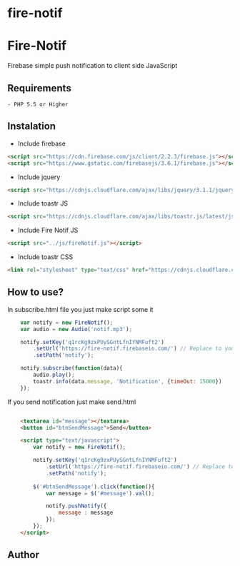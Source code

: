 # fire-notif

Fire-Notif
============


Firebase simple push notification to client side JavaScript 

Requirements
------------

	- PHP 5.5 or Higher


Instalation
-----------
* Include firebase 
```html
<script src="https://cdn.firebase.com/js/client/2.2.3/firebase.js"></script>
<script src="https://www.gstatic.com/firebasejs/3.6.1/firebase.js"></script>
```
	
* Include jquery 
```html
<script src="https://cdnjs.cloudflare.com/ajax/libs/jquery/3.1.1/jquery.min.js"></script>
```

* Include toastr JS 
```html
<script src="https://cdnjs.cloudflare.com/ajax/libs/toastr.js/latest/js/toastr.min.js"></script>
```

* Include Fire Notif JS 
```html	
<script src="../js/fireNotif.js"></script>
```


* Include toastr CSS 
```html
<link rel="stylesheet" type="text/css" href="https://cdnjs.cloudflare.com/ajax/libs/toastr.js/latest/css/toastr.min.css"> 
```

How to use?
-----------
In subscribe.html file you just make script some it

```js	
	var notify = new FireNotif();
    var audio = new Audio('notif.mp3');

    notify.setKey('q1rcKg9zxPUySGntLfnIYNMFuft2')
        .setUrl('https://fire-notif.firebaseio.com/') // Replace to your firebase app URL
        .setPath('notify');

    notify.subscribe(function(data){
        audio.play();
        toastr.info(data.message, 'Notification', {timeOut: 15000})
    });
```

If you send notification just make send.html

```html	

	<textarea id="message"></textarea>
	<button id="btnSendMessage">Send</button>

	<script type="text/javascript">
		var notify = new FireNotif();

		notify.setKey('q1rcKg9zxPUySGntLfnIYNMFuft2')
			.setUrl('https://fire-notif.firebaseio.com/') // Replace to your firebase app URL
			.setPath('notify');
		
		$('#btnSendMessage').click(function(){
			var message = $('#message').val();

	    	notify.pushNotify({
	    		message : message
	    	});
		});
	</script>
```

	
Author
-------

[@riidwansktrcks]:http://twitter.com/riidwansktrcks
